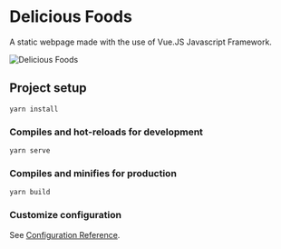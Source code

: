# Delicious Foods

A static webpage made with the use of Vue.JS Javascript Framework.

![Delicious Foods](https://cdn.dribbble.com/users/674925/screenshots/4595358/197307874647470883.png?compress=1&resize=800x600)

## Project setup
```
yarn install
```

### Compiles and hot-reloads for development
```
yarn serve
```

### Compiles and minifies for production
```
yarn build
```

### Customize configuration
See [Configuration Reference](https://cli.vuejs.org/config/).
